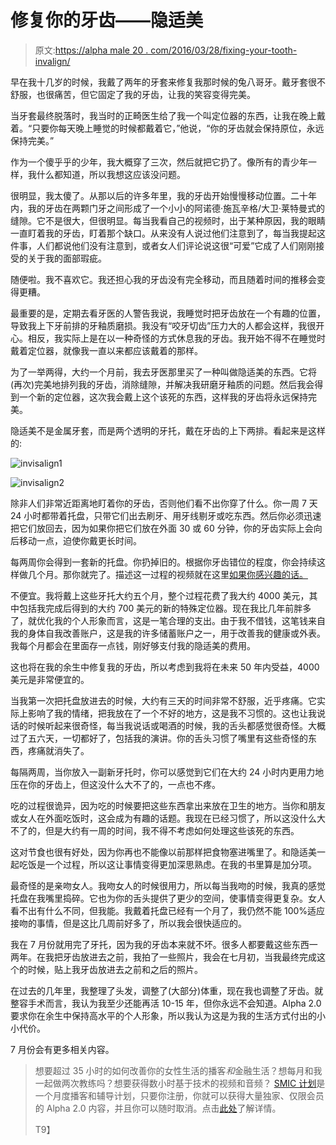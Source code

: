 # 修复你的牙齿——隐适美

> 原文:[https://alpha male 20 . com/2016/03/28/fixing-your-tooth-invalign/](https://alphamale20.com/2016/03/28/fixing-your-teeth-invisalign/)

早在我十几岁的时候，我戴了两年的牙套来修复我那时候的兔八哥牙。戴牙套很不舒服，也很痛苦，但它固定了我的牙齿，让我的笑容变得完美。

当牙套最终脱落时，我当时的正畸医生给了我一个叫定位器的东西，让我在晚上戴着。“只要你每天晚上睡觉的时候都戴着它，”他说，“你的牙齿就会保持原位，永远保持完美。”

作为一个傻乎乎的少年，我大概穿了三次，然后就把它扔了。像所有的青少年一样，我什么都知道，所以我想这应该没问题。

很明显，我太傻了。从那以后的许多年里，我的牙齿开始慢慢移动位置。二十年内，我的牙齿在两颗门牙之间形成了一个小小的阿诺德·施瓦辛格/大卫·莱特曼式的缝隙。它不是很大，但很明显。每当我看自己的视频时，出于某种原因，我的眼睛一直盯着我的牙齿，盯着那个缺口。从来没有人说过他们注意到了，每当我提起这件事，人们都说他们没有注意到，或者女人们评论说这很“可爱”它成了人们刚刚接受的关于我的面部瑕疵。

随便啦。我不喜欢它。我还担心我的牙齿没有完全移动，而且随着时间的推移会变得更糟。

最重要的是，定期去看牙医的人警告我说，我睡觉时把牙齿放在一个有趣的位置，导致我上下牙前排的牙釉质磨损。我没有“咬牙切齿”压力大的人都会这样，我很开心。相反，我实际上是在以一种奇怪的方式休息我的牙齿。我开始不得不在睡觉时戴着定位器，就像我一直以来都应该戴着的那样。

为了一举两得，大约一个月前，我去牙医那里买了一种叫做隐适美的东西。它将(再次)完美地排列我的牙齿，消除缝隙，并解决我研磨牙釉质的问题。然后我会得到一个新的定位器，这次我会戴上这个该死的东西，这样我的牙齿将永远保持完美。

隐适美不是金属牙套，而是两个透明的牙托，戴在牙齿的上下两排。看起来是这样的:

![invisalign1](../Images/574e1f156d5c120f14e32130f20bb7fd.png)

![invisalign2](../Images/de6fc8ba4c33f6e0bcb07f02882f330c.png)

除非人们非常近距离地盯着你的牙齿，否则他们看不出你穿了什么。你一周 7 天 24 小时都带着托盘，只带它们出去刷牙、用牙线剔牙或吃东西。然后你必须迅速把它们放回去，因为如果你把它们放在外面 30 或 60 分钟，你的牙齿实际上会向后移动一点，迫使你戴更长时间。

每两周你会得到一套新的托盘。你扔掉旧的。根据你牙齿错位的程度，你会持续这样做几个月。那你就完了。描述这一过程的视频就在这里[如果你感兴趣的话。](https://www.youtube.com/watch?v=m8cMGvWAPZY)

不便宜。我将戴上这些牙托大约五个月，整个过程花费了我大约 4000 美元，其中包括我完成后得到的大约 700 美元的新的特殊定位器。现在我比几年前胖多了，就优化我的个人形象而言，这是一笔合理的支出。由于我不借钱，这笔钱来自我的身体自我改善账户，这是我的许多储蓄账户之一，用于改善我的健康或外表。我每个月都会在里面存一点钱，刚好够支付我的隐适美的费用。

这也将在我的余生中修复我的牙齿，所以考虑到我将在未来 50 年内受益，4000 美元是非常便宜的。

当我第一次把托盘放进去的时候，大约有三天的时间非常不舒服，近乎疼痛。它实际上影响了我的情绪，把我放在了一个不好的地方，这是我不习惯的。这也让我说话的时候听起来很奇怪，每当我说话或喝酒的时候，我的舌头都感觉很奇怪。大概过了五六天，一切都好了，包括我的演讲。你的舌头习惯了嘴里有这些奇怪的东西，疼痛就消失了。

每隔两周，当你放入一副新牙托时，你可以感觉到它们在大约 24 小时内更用力地压在你的牙齿上，但这没什么大不了的，一点也不疼。

吃的过程很诡异，因为吃的时候要把这些东西拿出来放在卫生的地方。当你和朋友或女人在外面吃饭时，这会成为有趣的话题。我现在已经习惯了，所以这没什么大不了的，但是大约有一周的时间，我不得不考虑如何处理这些该死的东西。

这对节食也很有好处，因为你再也不能像以前那样把食物塞进嘴里了。和隐适美一起吃饭是一个过程，所以这让事情变得更加深思熟虑。在我的书里算是加分项。

最奇怪的是亲吻女人。我吻女人的时候很用力，所以每当我吻的时候，我真的感觉托盘在我嘴里捣碎。它也为你的舌头提供了更少的空间，使事情变得更复杂。女人看不出有什么不同，但我能。我戴着托盘已经有一个月了，我仍然不能 100%适应接吻的事情，但是这比几周前好多了，所以我会很快适应的。

我在 7 月份就用完了牙托，因为我的牙齿本来就不坏。很多人都要戴这些东西一两年。在我把牙齿放进去之前，我拍了一些照片，我会在七月初，当我最终完成这个的时候，贴上我牙齿放进去之前和之后的照片。

在过去的几年里，我整理了头发，调整了(大部分)体重，现在我也调整了牙齿。就整容手术而言，我认为我至少还能再活 10-15 年，但你永远不会知道。Alpha 2.0 要求你在余生中保持高水平的个人形象，所以我认为这是为我的生活方式付出的小小代价。

7 月份会有更多相关内容。

> 想要超过 35 小时的如何改善你的女性生活的播客*和*金融生活？想每月和我一起做两次教练吗？想要获得数小时基于技术的视频和音频？ [SMIC 计划](https://alphamale20.kartra.com/page/vIL17)是一个月度播客和辅导计划，只要你注册，你就可以获得大量独家、仅限会员的 Alpha 2.0 内容，并且你可以随时取消。点击[此处](https://alphamale20.kartra.com/page/vIL17)了解详情。
> 
> T9】